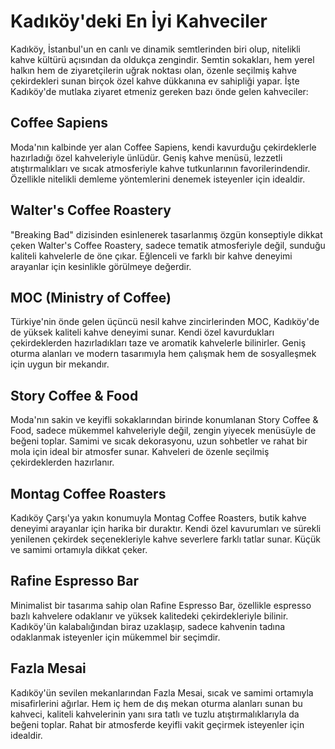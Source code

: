 # Kadıköy'deki En İyi Kahveciler

Kadıköy, İstanbul'un en canlı ve dinamik semtlerinden biri olup, nitelikli kahve kültürü açısından da oldukça zengindir. Semtin sokakları, hem yerel halkın hem de ziyaretçilerin uğrak noktası olan, özenle seçilmiş kahve çekirdekleri sunan birçok özel kahve dükkanına ev sahipliği yapar. İşte Kadıköy'de mutlaka ziyaret etmeniz gereken bazı önde gelen kahveciler:

## Coffee Sapiens

Moda'nın kalbinde yer alan Coffee Sapiens, kendi kavurduğu çekirdeklerle hazırladığı özel kahveleriyle ünlüdür. Geniş kahve menüsü, lezzetli atıştırmalıkları ve sıcak atmosferiyle kahve tutkunlarının favorilerindendir. Özellikle nitelikli demleme yöntemlerini denemek isteyenler için idealdir.

## Walter's Coffee Roastery

"Breaking Bad" dizisinden esinlenerek tasarlanmış özgün konseptiyle dikkat çeken Walter's Coffee Roastery, sadece tematik atmosferiyle değil, sunduğu kaliteli kahvelerle de öne çıkar. Eğlenceli ve farklı bir kahve deneyimi arayanlar için kesinlikle görülmeye değerdir.

## MOC (Ministry of Coffee)

Türkiye'nin önde gelen üçüncü nesil kahve zincirlerinden MOC, Kadıköy'de de yüksek kaliteli kahve deneyimi sunar. Kendi özel kavurdukları çekirdeklerden hazırladıkları taze ve aromatik kahvelerle bilinirler. Geniş oturma alanları ve modern tasarımıyla hem çalışmak hem de sosyalleşmek için uygun bir mekandır.

## Story Coffee & Food

Moda'nın sakin ve keyifli sokaklarından birinde konumlanan Story Coffee & Food, sadece mükemmel kahveleriyle değil, zengin yiyecek menüsüyle de beğeni toplar. Samimi ve sıcak dekorasyonu, uzun sohbetler ve rahat bir mola için ideal bir atmosfer sunar. Kahveleri de özenle seçilmiş çekirdeklerden hazırlanır.

## Montag Coffee Roasters

Kadıköy Çarşı'ya yakın konumuyla Montag Coffee Roasters, butik kahve deneyimi arayanlar için harika bir duraktır. Kendi özel kavurumları ve sürekli yenilenen çekirdek seçenekleriyle kahve severlere farklı tatlar sunar. Küçük ve samimi ortamıyla dikkat çeker.

## Rafine Espresso Bar

Minimalist bir tasarıma sahip olan Rafine Espresso Bar, özellikle espresso bazlı kahvelere odaklanır ve yüksek kalitedeki çekirdekleriyle bilinir. Kadıköy'ün kalabalığından biraz uzaklaşıp, sadece kahvenin tadına odaklanmak isteyenler için mükemmel bir seçimdir.

## Fazla Mesai

Kadıköy'ün sevilen mekanlarından Fazla Mesai, sıcak ve samimi ortamıyla misafirlerini ağırlar. Hem iç hem de dış mekan oturma alanları sunan bu kahveci, kaliteli kahvelerinin yanı sıra tatlı ve tuzlu atıştırmalıklarıyla da beğeni toplar. Rahat bir atmosferde keyifli vakit geçirmek isteyenler için idealdir.